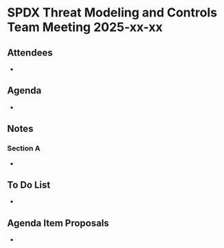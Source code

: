 # SPDX Threat Modeling and Controls Team Meeting 2025-xx-xx

## Attendees

- 

## Agenda

- 

## Notes

### Section A

- 

## To Do List

- 

## Agenda Item Proposals

- 


